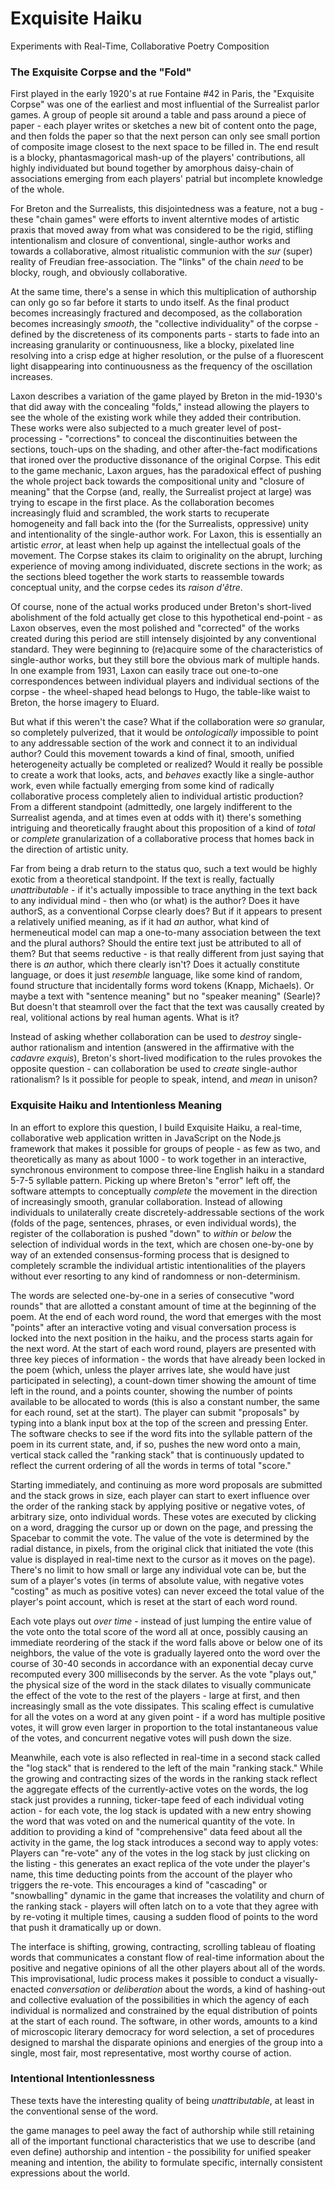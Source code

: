 # Exquisite Haiku
Experiments with Real-Time, Collaborative Poetry Composition

### The Exquisite Corpse and the "Fold"

First played in the early 1920's at rue Fontaine #42 in Paris, the "Exquisite Corpse" was one of the earliest and most influential of the Surrealist parlor games. A group of people sit around a table and pass around a piece of paper - each player writes or sketches a new bit of content onto the page, and then folds the paper so that the next person can only see small portion of composite image closest to the next space to be filled in. The end result is a blocky, phantasmagorical mash-up of the players' contributions, all highly individuated but bound together by amorphous daisy-chain of associations emerging from each players' patrial but incomplete knowledge of the whole.

For Breton and the Surrealists, this disjointedness was a feature, not a bug - these "chain games" were efforts to invent alterntive modes of artistic praxis that moved away from what was considered to be the rigid, stifling intentionalism and closure of conventional, single-author works and towards a collaborative, almost ritualistic communion with the _sur_ (super) reality of Freudian free-association. The "links" of the chain _need_ to be blocky, rough, and obviously collaborative.




At the same time, there's a sense in which this multiplication of authorship can only go so far before it starts to undo itself. As the final product becomes increasingly fractured and decomposed, as the collaboration becomes increasingly _smooth_, the "collective individuality" of the corpse - defined by the discreteness of its components parts - starts to fade into an increasing granularity or continuousness, like a blocky, pixelated line resolving into a crisp edge at higher resolution, or the pulse of a fluorescent light disappearing into continuousness as the frequency of the oscillation increases.

Laxon describes a variation of the game played by Breton in the mid-1930's that did away with the concealing "folds," instead allowing the players to see the whole of the existing work while they added their contribution. These works were also subjected to a much greater level of post-processing - "corrections" to conceal the discontinuities between the sections, touch-ups on the shading, and other after-the-fact modifications that ironed over the productive dissonance of the original Corpse. This edit to the game mechanic, Laxon argues, has the paradoxical effect of pushing the whole project back towards the compositional unity and "closure of meaning" that the Corpse (and, really, the Surrealist project at large) was trying to escape in the first place. As the collaboration becomes increasingly fluid and scrambled, the work starts to recuperate homogeneity and fall back into the (for the Surrealists, oppressive) unity and intentionality of the single-author work. For Laxon, this is essentially an artistic _error_, at least when help up against the intellectual goals of the movement. The Corpse stakes its claim to originality on the abrupt, lurching experience of moving among individuated, discrete sections in the work; as the sections bleed together the work starts to reassemble towards conceptual unity, and the corpse cedes its _raison d'être_.

Of course, none of the actual works produced under Breton's short-lived abolishment of the fold actually get close to this hypothetical end-point - as Laxon observes, even the most polished and "corrected" of the works created during this period are still intensely disjointed by any conventional standard. They were beginning to (re)acquire some of the characteristics of single-author works, but they still bore the obvious mark of multiple hands. In one example from 1931, Laxon can easily trace out one-to-one correspondences between individual players and individual sections of the corpse - the wheel-shaped head belongs to Hugo, the table-like waist to Breton, the horse imagery to Eluard.

But what if this weren't the case? What if the collaboration were _so_ granular, so completely pulverized, that it would be _ontologically_ impossible to point to any addressable section of the work and connect it to an individual author? Could this movement towards a kind of final, smooth, unified heterogeneity actually be completed or realized? Would it really be possible to create a work that looks, acts, and _behaves_ exactly like a single-author work, even while factually emerging from some kind of radically collaborative process completely alien to individual artistic production? From a different standpoint (admittedly, one largely indifferent to the Surrealist agenda, and at times even at odds with it) there's something intriguing and theoretically fraught about this proposition of a kind of _total_ or _complete_ granularization of a collaborative process that homes back in the direction of artistic unity.

Far from being a drab return to the status quo, such a text would be highly exotic from a theoretical standpoint. If the text is really, factually _unattributable_ - if it's actually impossible to trace anything in the text back to any individual mind - then who (or what) is the author? Does it have authorS, as a conventional Corpse clearly does? But if it appears to present a relatively unified meaning, as if it had _an_ author, what kind of hermeneutical model can map a one-to-many association between the text and the plural authors? Should the entire text just be attributed to all of them? But that seems reductive - is that really different from just saying that there is _an_ author, which there clearly isn't? Does it actually constitute language, or does it just _resemble_ language, like some kind of random, found structure that incidentally forms word tokens (Knapp, Michaels). Or maybe a text with "sentence meaning" but no "speaker meaning" (Searle)? But doesn't that steamroll over the fact that the text was causally created by real, volitional actions by real human agents. What is it?

Instead of asking whether collaboration can be used to _destroy_ single-author rationalism and intention (answered in the affirmative with the _cadavre exquis_), Breton's short-lived modification to the rules provokes the opposite question - can collaboration be used to _create_ single-author rationalism? Is it possible for people to speak, intend, and _mean_ in unison? 

### Exquisite Haiku and Intentionless Meaning

In an effort to explore this question, I build Exquisite Haiku, a real-time, collaborative web application written in JavaScript on the Node.js framework that makes it possible for groups of people - as few as two, and theoretically as many as about 1000 - to work together in an interactive, synchronous environment to compose three-line English haiku in a standard 5-7-5 syllable pattern. Picking up where Breton's "error" left off, the software attempts to conceptually _complete_ the movement in the direction of increasingly smooth, granular collaboration. Instead of allowing individuals to unilaterally create discretely-addressable sections of the work (folds of the page, sentences, phrases, or even individual words), the register of the collaboration is pushed "down" to _within_ or _below_ the selection of individual words in the text, which are chosen one-by-one by way of an extended consensus-forming process that is designed to completely scramble the individual artistic intentionalities of the players without ever resorting to any kind of randomness or non-determinism.

The words are selected one-by-one in a series of consecutive "word rounds" that are allotted a constant amount of time at the beginning of the poem. At the end of each word round, the word that emerges with the most "points" after an interactive voting and visual conversation process is locked into the next position in the haiku, and the process starts again for the next word. At the start of each word round, players are presented with three key pieces of information - the words that have already been locked in the poem (which, unless the player arrives late, she would have just participated in selecting), a count-down timer showing the amount of time left in the round, and a points counter, showing the number of points available to be allocated to words (this is also a constant number, the same for each round, set at the start). The player can submit "proposals" by typing into a blank input box at the top of the screen and pressing Enter. The software checks to see if the word fits into the syllable pattern of the poem in its current state, and, if so, pushes the new word onto a main, vertical stack called the "ranking stack" that is continuously updated to reflect the current ordering of all the words in terms of total "score."

Starting immediately, and continuing as more word proposals are submitted and the stack grows in size, each player can start to exert influence over the order of the ranking stack by applying positive or negative votes, of arbitrary size, onto individual words. These votes are executed by clicking on a word, dragging the cursor up or down on the page, and pressing the Spacebar to commit the vote. The value of the vote is determined by the radial distance, in pixels, from the original click that initiated the vote (this value is displayed in real-time next to the cursor as it moves on the page). There's no limit to how small or large any individual vote can be, but the sum of a player's votes (in terms of absolute value, with negative votes "costing" as much as positive votes) can never exceed the total value of the player's point account, which is reset at the start of each word round.

Each vote plays out _over time_ - instead of just lumping the entire value of the vote onto the total score of the word all at once, possibly causing an immediate reordering of the stack if the word falls above or below one of its neighbors, the value of the vote is gradually layered onto the word over the course of 30-40 seconds in accordance with an exponential decay curve recomputed every 300 milliseconds by the server. As the vote "plays out," the physical size of the word in the stack dilates to visually communicate the effect of the vote to the rest of the players - large at first, and then increasingly small as the vote dissipates. This scaling effect is cumulative for all the votes on a word at any given point - if a word has multiple positive votes, it will grow even larger in proportion to the total instantaneous value of the votes, and concurrent negative votes will push down the size.

Meanwhile, each vote is also reflected in real-time in a second stack called the "log stack" that is rendered to the left of the main "ranking stack." While the growing and contracting sizes of the words in the ranking stack reflect the aggregate effects of the currently-active votes on the words, the log stack just provides a running, ticker-tape feed of each individual voting action - for each vote, the log stack is updated with a new entry showing the word that was voted on and the numerical quantity of the vote. In addition to providing a kind of "comprehensive" data feed about all the activity in the game, the log stack introduces a second way to apply votes: Players can "re-vote" any of the votes in the log stack by just clicking on the listing - this generates an exact replica of the vote under the player's name, this time deducting points from the account of the player who triggers the re-vote. This encourages a kind of "cascading" or "snowballing" dynamic in the game that increases the volatility and churn of the ranking stack - players will often latch on to a vote that they agree with by re-voting it multiple times, causing a sudden flood of points to the word that push it dramatically up or down.

The interface is shifting, growing, contracting, scrolling tableau of floating words that communicates a constant flow of real-time information about the positive and negative opinions of all the other players about all of the words. This improvisational, ludic process makes it possible to conduct a visually-enacted _conversation_ or _deliberation_ about the words, a kind of hashing-out and collective evaluation of the possibilities in which the agency of each individual is normalized and constrained by the equal distribution of points at the start of each round. The software, in other words, amounts to a kind of microscopic literary democracy for word selection, a set of procedures designed to marshal the disparate opinions and energies of the group into a single, most fair, most representative, most worthy course of action.

### Intentional Intentionlessness


These texts have the interesting quality of being _unattributable_, at least in the conventional sense of the word.


the game manages to peel away the fact of authorship while still retaining all of the important functional characteristics that we use to describe (and even define) authorship and intention - the possibility for unified speaker meaning and intention, the ability to formulate specific, internally consistent expressions about the world.
